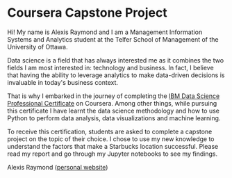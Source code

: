 # Coursera Capstone Project

Hi! My name is Alexis Raymond and I am a Management Information Systems and Analytics student at the Telfer School of Management of the University of Ottawa.

Data science is a field that has always interested me as it combines the two fields I am most interested in: technology and business. In fact, I believe that having the ability to leverage analytics to make data-driven decisions is invaluable in today's business context.

That is why I embarked in the journey of completing the [IBM Data Science Professional Certificate](https://www.coursera.org/professional-certificates/ibm-data-science) on Coursera. Among other things, while pursuing this certificate I have learnt the data science methodology and how to use Python to perform data analysis, data visualizations and machine learning.

To receive this certification, students are asked to complete a capstone project on the topic of their choice. I chose to use my new knowledge to understand the factors that make a Starbucks location successful. Please read my report and go through my Jupyter notebooks to see my findings.

Alexis Raymond
([personal website](https://www.alexis-raymond.ca))
